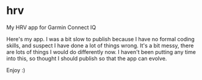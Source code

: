 # hrv
My HRV app for Garmin Connect IQ

Here's my app. I was a bit slow to publish because I have no formal coding skills, and suspect I have done a lot of things wrong. It's a bit messy, there are lots of things I would do differently now. I haven't been putting any time into this, so thought I should publish so that the app can evolve.

Enjoy :)
